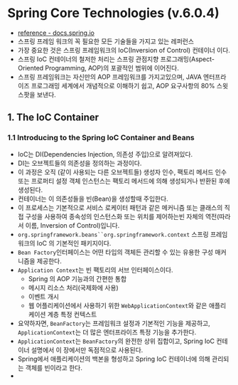 # Spring Core Technologies (v.6.0.4)

- [reference - docs.spring.io](https://docs.spring.io/spring-framework/docs/current/reference/html/core.html#spring-core)
- 스프링 프레임 워크의 꼭 필요한 모든 기술들을 가지고 있는 레퍼런스
- 가장 중요한 것은 스프링 프레임워크의 IoC(Inversion of Control) 컨테이너 이다.
- 스프링 IoC 컨테이너의 철저한 처리는 스프링 관점지향 프로그래밍(Aspect-Oriented Programming, AOP)의 포괄적인 범위에 이어진다.
- 스프링 프레임워크는 자신만의 AOP 프레임워크를 가지고있으며, JAVA 엔터프라이즈 프로그래밍 세계에서 개념적으로 이해하기 쉽고, AOP 요구사항의 80% 스윗 스팟을 보낸다.

## 1. The IoC Container

### 1.1 Introducing to the Spring IoC Container and Beans

- IoC는 DI(Dependencies Injection, 의존성 주입)으로 알려져있다.
- DI는 오브젝트들의 의존성을 정의하는 과정이다.
- 이 과정은 오직 (같이 사용되는 다른 오브젝트들) 생성자 인수, 팩토리 메서드 인수 또는 프로퍼티 설정 객체 인스턴스는 팩토리 메서드에 의해 생성되거나 반환된 후에 생성된다.
- 컨테이너는 이 의존성들을 빈(Bean)을 생성할때 주입한다.
- 이 프로세스는 기본적으로 서비스 로케이터 패턴과 같은 메커니즘 또는 클래스의 직접 구성을 사용하여 종속성의 인스턴스화 또는 위치를 제어하는 ​​빈 자체의 역전(따라서 이름, Inversion of Control)입니다.
- ` org.springframework.beans``org.springframework.context ` 스프링 프레임워크의 IoC 의 기본적인 패키지이다.
- `Bean Factory`인터페이스는 어떤 타입의 객체든 관리할 수 있는 유용한 구성 매커니즘을 제공한다.
- `Application Context`는 빈 팩토리의 서브 인터페이스이다.
  - Spring 의 AOP 기능과의 간편한 통합
  - 메시지 리소스 처리(국제화에 사용)
  - 이벤트 개시
  - 웹 어플리케이션에서 사용하기 위한 `WebApplicationContext`와 같은 애플리케이션 계층 특정 컨텍스트
- 요약하자면, `BeanFactory`는 프레임워크 설정과 기본적인 기능을 제공하고, `ApplicationContext`는 더 많은 엔터프라이즈 특정 기능을 추가한다.
- `ApplicationContext`는 `BeanFactory`의 완전한 상위 집합이고, Spring IoC 컨테이너 설명에서 이 장에서만 독점적으로 사용된다.
- Spring에서 애플리케이션의 백본을 형성하고 Spring IoC 컨테이너에 의해 관리되는 객체를 빈이라고 한다.
-
